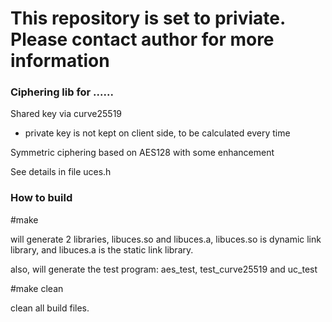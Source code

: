 
# This repository is set to priviate. Please contact author for more information 


### Ciphering lib for ......

Shared key via curve25519
- private key is not kept on client side, to be calculated every time

Symmetric ciphering based on AES128 with some enhancement

See details in file uces.h


### How to build

#make
   
   will generate 2 libraries, libuces.so and libuces.a, libuces.so is dynamic link library, and libuces.a is the static link library.
   
   also, will generate the test program: aes_test, test_curve25519 and uc_test
   
#make clean
   
   clean all build files.
  

